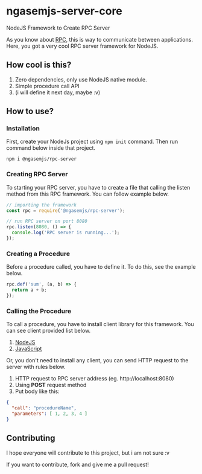 # ngasemjs-server-core
NodeJS Framework to Create RPC Server 

As you know about [RPC](https://en.wikipedia.org/wiki/Remote_procedure_call),
this is way to communicate between applications. Here, you got a very cool RPC
server framework for NodeJS.

## How cool is this?
1. Zero dependencies, only use NodeJS native module.
2. Simple procedure call API
3. (i will define it next day, maybe :v)

## How to use?
### Installation
First, create your NodeJs project using `npm init` command.
Then run command below inside that project.

```npm i @ngasemjs/rpc-server```

### Creating RPC Server
To starting your RPC server, you have to create a file that
calling the listen method from this RPC framework. You can
follow example below.

```js
// importing the framework
const rpc = require('@ngasemjs/rpc-server');

// run RPC server on port 8080
rpc.listen(8080, () => {
  console.log('RPC server is running...');
});
```

### Creating a Procedure
Before a procedure called, you have to define it.
To do this, see the example below.

```js
rpc.def('sum', (a, b) => {
  return a + b;
});
```

### Calling the Procedure
To call a procedure, you have to install client library for this framework.
You can see client provided list below.
1. [NodeJS](https://github.com/ngasemjs/client-nodejs)
2. [JavaScript](https://github.com/ngasemjs/client-javascript)

Or, you don't need to install any client, you can send HTTP request to the server
with rules below.
1. HTTP request to RPC server address (eg. http://localhost:8080)
2. Using **POST** request method
3. Put body like this:
```json
{
  "call": "procedureName",
  "parameters": [ 1, 2, 3, 4 ]
}
```

## Contributing
I hope everyone will contribute to this project, but i am not sure :v

If you want to contribute, fork and give me a pull request!
